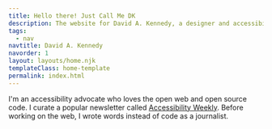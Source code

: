 ```yaml
---
title: Hello there! Just Call Me DK
description: The website for David A. Kennedy, a designer and accessibility advocate.
tags:
  - nav
navtitle: David A. Kennedy
navorder: 1
layout: layouts/home.njk
templateClass: home-template
permalink: index.html
---
```


I'm an accessibility advocate who loves the open web and open source code. I curate a popular newsletter called [Accessibility Weekly](https://a11yweekly.com/). Before working on the web, I wrote words instead of code as a journalist.
